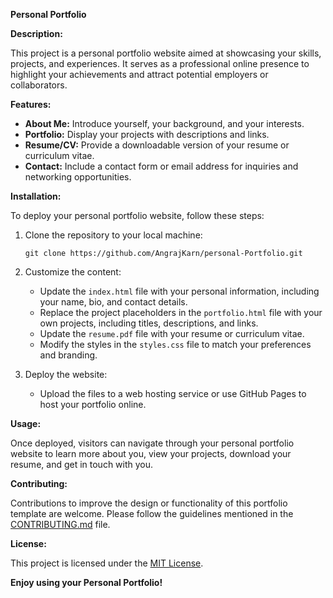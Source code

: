 **Personal Portfolio**

**Description:**

This project is a personal portfolio website aimed at showcasing your skills, projects, and experiences. It serves as a professional online presence to highlight your achievements and attract potential employers or collaborators.

**Features:**

- **About Me:** Introduce yourself, your background, and your interests.
- **Portfolio:** Display your projects with descriptions and links.
- **Resume/CV:** Provide a downloadable version of your resume or curriculum vitae.
- **Contact:** Include a contact form or email address for inquiries and networking opportunities.

**Installation:**

To deploy your personal portfolio website, follow these steps:

1. Clone the repository to your local machine:

   ```
   git clone https://github.com/AngrajKarn/personal-Portfolio.git
   ```

2. Customize the content:

   - Update the `index.html` file with your personal information, including your name, bio, and contact details.
   - Replace the project placeholders in the `portfolio.html` file with your own projects, including titles, descriptions, and links.
   - Update the `resume.pdf` file with your resume or curriculum vitae.
   - Modify the styles in the `styles.css` file to match your preferences and branding.

3. Deploy the website:

   - Upload the files to a web hosting service or use GitHub Pages to host your portfolio online.

**Usage:**

Once deployed, visitors can navigate through your personal portfolio website to learn more about you, view your projects, download your resume, and get in touch with you.

**Contributing:**

Contributions to improve the design or functionality of this portfolio template are welcome. Please follow the guidelines mentioned in the [CONTRIBUTING.md](CONTRIBUTING.md) file.

**License:**

This project is licensed under the [MIT License](LICENSE).

**Enjoy using your Personal Portfolio!**
